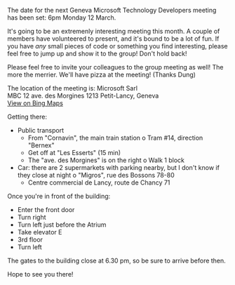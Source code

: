 The date for the next Geneva Microsoft Technology Developers meeting has been set: 6pm Monday 12 March.

It's going to be an extremenly interesting meeting this month. A couple of members have volunteered to present, and it's bound to be a lot of fun. If you have *any* small pieces of code or something you find interesting, please feel free to jump up and show it to the group! Don't hold back!

Please feel free to invite your colleagues to the group meeting as well! The more the merrier. We'll have pizza at the meeting! (Thanks Dung)

 

The location of the meeting is:
Microsoft Sarl  
MBC 12 ave. des Morgines 1213 Petit-Lancy, Geneva  
[View on Bing Maps](http://www.bing.com/maps/?v=2&cp=rpyqh7hh892b&lvl=19.33&dir=5.37&sty=u&sp=Point.rpyqh6hh892c_MS%20GVA____&where1=Avenue%20des%20Morgines%2012%2C%201213%20Lancy%2C%20Switzerland)

Getting there:

* Public transport
	* From "Cornavin", the main train station o Tram #14, direction "Bernex"
	* Get off at "Les Esserts" (15 min)
	* The "ave. des Morgines" is on the right o Walk 1 block
* Car: there are 2 supermarkets with parking nearby, but I don't know if they close at night o "Migros", rue des Bossons 78-80
	* Centre commercial de Lancy, route de Chancy 71
 
Once you're in front of the building:
* Enter the front door
* Turn right
* Turn left just before the Atrium
* Take elevator E
* 3rd floor
* Turn left
 
The gates to the building close at 6.30 pm, so be sure to arrive before then.

Hope to see you there!